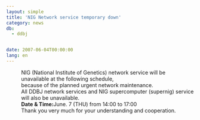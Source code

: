 ```yaml
---
layout: simple
title: 'NIG Network service temporary down'
category: news
db:
  - ddbj


date: 2007-06-04T00:00:00
lang: en
---
```


<html>
<dd>NIG (National Institute of Genetics) network service will be unavailable at the following schedule,<br>because of the planned urgent network maintenance.<br>All DDBJ network services and NIG supercomputer (supernig) service will also be unavailable.
<dd><b>Date &amp; Time:</b>June. 7 (THU) from 14:00 to 17:00
<dd>Thank you very much for your understanding and cooperation.</dd>
</dd>
</dd>
</html>
